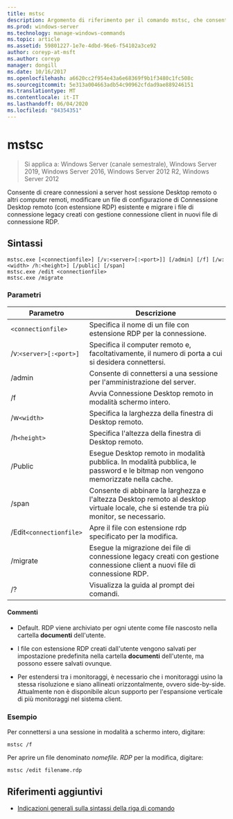 ```yaml
---
title: mstsc
description: Argomento di riferimento per il comando mstsc, che consente di creare connessioni ai server host sessione Desktop remoto o ad altri computer remoti, di modificare un file di configurazione con estensione RDP (Connessione Desktop remoto) esistente e di migrare i file di connessione legacy creati con gestione connessione client in nuovi file di connessione RDP.
ms.prod: windows-server
ms.technology: manage-windows-commands
ms.topic: article
ms.assetid: 59801227-1e7e-4dbd-96e6-f54102a3ce92
author: coreyp-at-msft
ms.author: coreyp
manager: dongill
ms.date: 10/16/2017
ms.openlocfilehash: a6620cc2f954e43a6e68369f9b1f3480c1fc508c
ms.sourcegitcommit: 5e313a004663adb54c90962cfdad9ae889246151
ms.translationtype: MT
ms.contentlocale: it-IT
ms.lasthandoff: 06/04/2020
ms.locfileid: "84354351"
---
```

# <a name="mstsc"></a>mstsc

> Si applica a: Windows Server (canale semestrale), Windows Server 2019, Windows Server 2016, Windows Server 2012 R2, Windows Server 2012

Consente di creare connessioni a server host sessione Desktop remoto o altri computer remoti, modificare un file di configurazione di Connessione Desktop remoto (con estensione RDP) esistente e migrare i file di connessione legacy creati con gestione connessione client in nuovi file di connessione RDP.

## <a name="syntax"></a>Sintassi

```
mstsc.exe [<connectionfile>] [/v:<server>[:<port>]] [/admin] [/f] [/w:<width> /h:<height>] [/public] [/span]
mstsc.exe /edit <connectionfile>
mstsc.exe /migrate
```

### <a name="parameters"></a>Parametri

| Parametro | Descrizione |
| --------- | ------------|
| `<connectionfile>` | Specifica il nome di un file con estensione RDP per la connessione. |
| /v:`<server>[:<port>]` | Specifica il computer remoto e, facoltativamente, il numero di porta a cui si desidera connettersi. |
| /admin | Consente di connettersi a una sessione per l'amministrazione del server. |
| /f | Avvia Connessione Desktop remoto in modalità schermo intero. |
| /w`<width>` | Specifica la larghezza della finestra di Desktop remoto. |
| /h`<height>` | Specifica l'altezza della finestra di Desktop remoto. |
| /Public | Esegue Desktop remoto in modalità pubblica. In modalità pubblica, le password e le bitmap non vengono memorizzate nella cache. |
| /span | Consente di abbinare la larghezza e l'altezza Desktop remoto al desktop virtuale locale, che si estende tra più monitor, se necessario. |
| /Edit`<connectionfile>` | Apre il file con estensione rdp specificato per la modifica. |
| /migrate | Esegue la migrazione dei file di connessione legacy creati con gestione connessione client a nuovi file di connessione RDP. |
| /? | Visualizza la guida al prompt dei comandi. |

#### <a name="remarks"></a>Commenti

- Default. RDP viene archiviato per ogni utente come file nascosto nella cartella **documenti** dell'utente.

- I file con estensione RDP creati dall'utente vengono salvati per impostazione predefinita nella cartella **documenti** dell'utente, ma possono essere salvati ovunque.

- Per estendersi tra i monitoraggi, è necessario che i monitoraggi usino la stessa risoluzione e siano allineati orizzontalmente, ovvero side-by-side. Attualmente non è disponibile alcun supporto per l'espansione verticale di più monitoraggi nel sistema client.

### <a name="examples"></a>Esempio

Per connettersi a una sessione in modalità a schermo intero, digitare:

```
mstsc /f
```

Per aprire un file denominato *nomefile. RDP* per la modifica, digitare:

```
mstsc /edit filename.rdp
```

## <a name="additional-references"></a>Riferimenti aggiuntivi

- [Indicazioni generali sulla sintassi della riga di comando](command-line-syntax-key.md)
